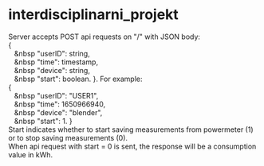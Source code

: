 # interdisciplinarni_projekt

Server accepts POST api requests on "/" with JSON body:   
{  
 &nbsp;&nbsp;&nbsp;&nbsp   "userID": string,  
 &nbsp;&nbsp;&nbsp;&nbsp   "time": timestamp,  
 &nbsp;&nbsp;&nbsp;&nbsp   "device": string,  
 &nbsp;&nbsp;&nbsp;&nbsp   "start": boolean. 
}. 
For example:   
{  
&nbsp;&nbsp;&nbsp;&nbsp    "userID": "USER1",  
&nbsp;&nbsp;&nbsp;&nbsp    "time": 1650966940,  
&nbsp;&nbsp;&nbsp;&nbsp    "device": "blender",  
&nbsp;&nbsp;&nbsp;&nbsp    "start": 1. 
}  
Start indicates whether to start saving measurements from powermeter (1) or to stop saving measurements (0).  
When api request with start = 0 is sent, the response will be a consumption value in kWh. 
